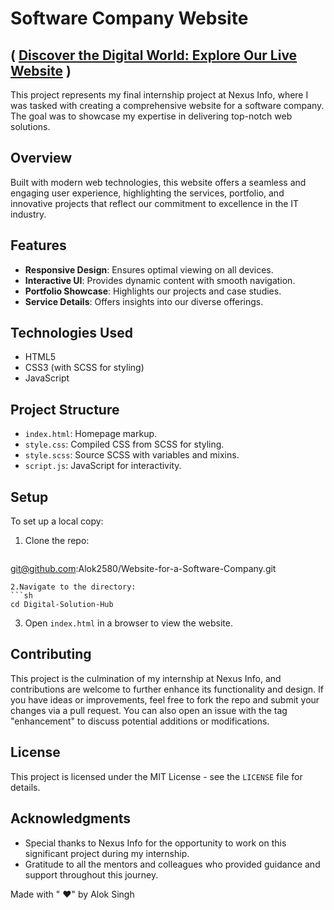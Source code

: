 # Software Company Website    
## ( [Discover the Digital World: Explore Our Live Website](https://alok2580.github.io/Website-for-a-Software-Company/) )

This project represents my final internship project at Nexus Info, where I was tasked with creating a comprehensive website for a software company. The goal was to showcase my expertise in delivering top-notch web solutions.

## Overview

Built with modern web technologies, this website offers a seamless and engaging user experience, highlighting the services, portfolio, and innovative projects that reflect our commitment to excellence in the IT industry.

## Features

- **Responsive Design**: Ensures optimal viewing on all devices.
- **Interactive UI**: Provides dynamic content with smooth navigation.
- **Portfolio Showcase**: Highlights our projects and case studies.
- **Service Details**: Offers insights into our diverse offerings.

## Technologies Used

- HTML5
- CSS3 (with SCSS for styling)
- JavaScript

## Project Structure

- `index.html`: Homepage markup.
- `style.css`: Compiled CSS from SCSS for styling.
- `style.scss`: Source SCSS with variables and mixins.
- `script.js`: JavaScript for interactivity.

## Setup

To set up a local copy:

1. Clone the repo:
   ```sh
  git@github.com:Alok2580/Website-for-a-Software-Company.git
   ```
 2.Navigate to the directory:
 ```sh
   cd Digital-Solution-Hub
   ```
3. Open `index.html` in a browser to view the website.

 ## Contributing

This project is the culmination of my internship at Nexus Info, and contributions are welcome to further enhance its functionality and design. If you have ideas or improvements, feel free to fork the repo and submit your changes via a pull request. You can also open an issue with the tag "enhancement" to discuss potential additions or modifications.


## License

This project is licensed under the MIT License - see the `LICENSE` file for details.

## Acknowledgments

- Special thanks to Nexus Info for the opportunity to work on this significant project during my internship.
- Gratitude to all the mentors and colleagues who provided guidance and support throughout this journey.


Made with " ♥" by Alok Singh


